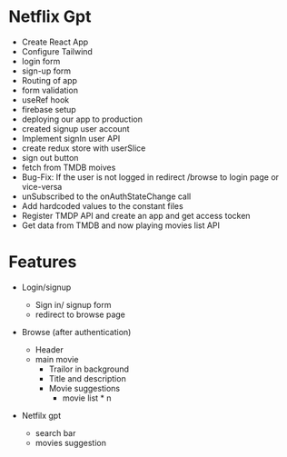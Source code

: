 
# Netflix Gpt
  - Create React App
  - Configure Tailwind
  - login form
  - sign-up form
  - Routing of app
  - form validation
  - useRef hook
  - firebase setup
  - deploying our app to production
  - created signup user account
  - Implement signIn user API
  - create redux store with userSlice
  - sign out button
  - fetch from TMDB moives
  - Bug-Fix: If the user is not logged in redirect /browse to login page or vice-versa
  - unSubscribed to the onAuthStateChange call
  - Add hardcoded values to the constant files
  - Register TMDP API and create an app and get access tocken
  - Get data from TMDB and now playing movies list API


# Features

- Login/signup
   - Sign in/ signup form
   - redirect to browse page


 - Browse (after authentication)
     - Header
     - main movie
         - Trailor in background
         - Title and description
         - Movie suggestions
             - movie list * n
     
 - Netfilx gpt
   - search bar 
   - movies suggestion    